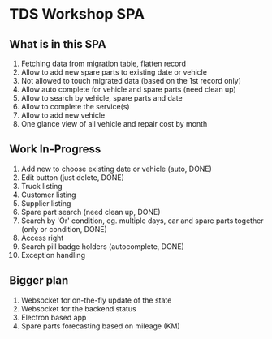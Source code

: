 # TDS Workshop SPA

## What is in this SPA

1. Fetching data from migration table, flatten record
2. Allow to add new spare parts to existing date or vehicle
3. Not allowed to touch migrated data (based on the 1st record only)
4. Allow auto complete for vehicle and spare parts (need clean up)
5. Allow to search by vehicle, spare parts and date
6. Allow to complete the service(s)
7. Allow to add new vehicle
8. One glance view of all vehicle and repair cost by month

## Work In-Progress

1. Add new to choose existing date or vehicle (auto, DONE)
2. Edit button (just delete, DONE)
6. Truck listing
3. Customer listing
4. Supplier listing
5. Spare part search (need clean up, DONE)
6. Search by 'Or' condition, eg. multiple days, car and spare parts together (only or condition, DONE)
7. Access right
8. Search pill badge holders (autocomplete, DONE)
9. Exception handling

## Bigger plan

1. Websocket for on-the-fly update of the state
2. Websocket for the backend status
3. Electron based app
4. Spare parts forecasting based on mileage (KM)
